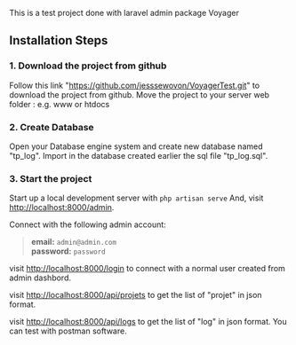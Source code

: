 This is a test project done with laravel admin package Voyager

## Installation Steps

### 1. Download the project from github

Follow this link "https://github.com/jesssewovon/VoyagerTest.git" to download the project from github. Move the project to your server web folder : e.g. www or htdocs

### 2. Create Database

Open your Database engine system and create new database named "tp_log". Import in the database created earlier the sql file "tp_log.sql".

### 3. Start the project

Start up a local development server with `php artisan serve` And, visit [http://localhost:8000/admin](http://localhost:8000/admin).

Connect with the following admin account:

>**email:** `admin@admin.com`   
>**password:** `password`

visit [http://localhost:8000/login](http://localhost:8000/login) to connect with a normal user created from admin dashbord.

visit [http://localhost:8000/api/projets](http://localhost:8000/api/projets) to get the list of "projet" in json format.

visit [http://localhost:8000/api/logs](http://localhost:8000/api/logs) to get the list of "log" in json format.
You can test with postman software.

